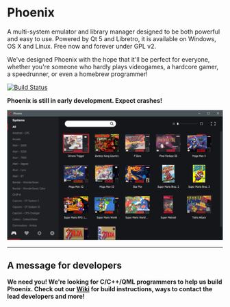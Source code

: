 Phoenix
=======

A multi-system emulator and library manager designed to be both powerful and easy to use. Powered by Qt 5 and Libretro, it is available on Windows, OS X and Linux. Free now and forever under GPL v2.

We've designed Phoenix with the hope that it'll be perfect for everyone, whether you're someone who hardly plays videogames, a hardcore gamer, a speedrunner, or even a homebrew programmer!

[![Build Status](https://secure.travis-ci.org/team-phoenix/Phoenix.png)](http://travis-ci.org/team-phoenix/Phoenix)

<b>Phoenix is still in early development. Expect crashes!<b>

![Screenshot](https://github.com/team-phoenix/Designs/raw/gh-pages/Screenshots/screen.png)

-----------

A message for developers
--------

**We need you!** We're looking for C/C++/QML programmers to help us build Phoenix.
Check out our [Wiki](https://github.com/team-phoenix/Phoenix/wiki) for build instructions, ways to contact the lead developers and more!
